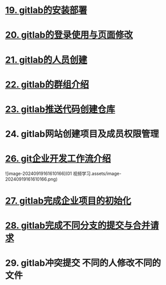 # [19. gitlab的安装部署](https://www.bilibili.com/video/BV1NK421Y7XZ?p=20&vd_source=a7089a0e007e4167b4a61ef53acc6f7e)

# [20. gitlab的登录使用与页面修改](https://www.bilibili.com/video/BV1NK421Y7XZ?p=21&spm_id_from=pageDriver&vd_source=a7089a0e007e4167b4a61ef53acc6f7e)

# [21. gitlab的人员创建](https://www.bilibili.com/video/BV1NK421Y7XZ?p=22&spm_id_from=pageDriver&vd_source=a7089a0e007e4167b4a61ef53acc6f7e)

# [22. gitlab的群组介绍](https://www.bilibili.com/video/BV1NK421Y7XZ?p=23&spm_id_from=pageDriver&vd_source=a7089a0e007e4167b4a61ef53acc6f7e)

# [23. gitlab推送代码创建仓库](https://www.bilibili.com/video/BV1NK421Y7XZ?p=24&spm_id_from=pageDriver&vd_source=a7089a0e007e4167b4a61ef53acc6f7e)



# 24. gitlab网站创建项目及成员权限管理

# [26. git企业开发工作流介绍](https://www.bilibili.com/video/BV1NK421Y7XZ?p=27&spm_id_from=pageDriver&vd_source=a7089a0e007e4167b4a61ef53acc6f7e)

![image-20240919161610166](01 视频学习.assets/image-20240919161610166.png)

# [27. gitlab完成企业项目的初始化](https://www.bilibili.com/video/BV1NK421Y7XZ?p=28&spm_id_from=pageDriver&vd_source=a7089a0e007e4167b4a61ef53acc6f7e)



# [28. gitlab完成不同分支的提交与合并请求](https://www.bilibili.com/video/BV1NK421Y7XZ?p=29&spm_id_from=pageDriver&vd_source=a7089a0e007e4167b4a61ef53acc6f7e)



# 29. gitlab冲突提交 不同的人修改不同的文件

# 

